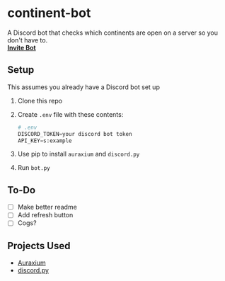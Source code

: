 # continent-bot
A Discord bot that checks which continents are open on a server so you don't have to.  
**[Invite Bot](https://discord.com/oauth2/authorize?client_id=1080145429632663623&permissions=274877958208&scope=bot%20applications.commands)**

## Setup
This assumes you already have a Discord bot set up
1. Clone this repo
2. Create `.env` file with these contents:
    
    ```python
    # .env
    DISCORD_TOKEN=your discord bot token
    API_KEY=s:example
    ```
    
3. Use pip to install `auraxium` and `discord.py`
4. Run `bot.py`

## To-Do
 * [ ] Make better readme
 * [ ] Add refresh button
 * [ ] Cogs?

## Projects Used
- [Auraxium](https://github.com/leonhard-s/auraxium)
- [discord.py](https://github.com/Rapptz/discord.py)